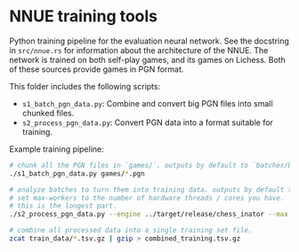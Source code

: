 # NNUE training tools

Python training pipeline for the evaluation neural network.
See the docstring in `src/nnue.rs` for information about the architecture of the NNUE.
The network is trained on both self-play games, and its games on Lichess.
Both of these sources provide games in PGN format.

This folder includes the following scripts:
- `s1_batch_pgn_data.py`: Combine and convert big PGN files into small chunked files.
- `s2_process_pgn_data.py`: Convert PGN data into a format suitable for training.

Example training pipeline:
```bash
# chunk all the PGN files in `games/`. outputs by default to `batches/batch%d.pgn`.
./s1_batch_pgn_data.py games/*.pgn

# analyze batches to turn them into training data. outputs by default to train_data/batch%d.tsv.gz.
# set max-workers to the number of hardware threads / cores you have.
# this is the longest part.
./s2_process_pgn_data.py --engine ../target/release/chess_inator --max-workers 8 batches/batch*.pgn

# combine all processed data into a single training set file.
zcat train_data/*.tsv.gz | gzip > combined_training.tsv.gz
```
